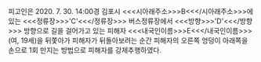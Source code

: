 피고인은 2020. 7. 30. 14:00경 김포시 <<<시아래주소>>>B<<</시아래주소>>>에 있는 <<<정류장>>>'C'<<</정류장>>> 버스정류장에서 <<<방향>>>'D'<<</방향>>> 방향으로 길을 걸어가고 있는 피해자 <<<내국인이름>>>E<<</내국인이름>>>(여, 19세)을 뒤쫓아가 피해자가 뒤돌아보려는 순간 피해자의 오른쪽 엉덩이 아래쪽을 손으로 1회 만지는 방법으로 피해자를 강제추행하였다.